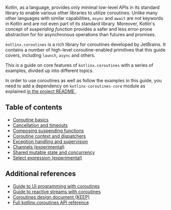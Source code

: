 
Kotlin, as a language, provides only minimal low-level APIs in its standard library to enable various other 
libraries to utilize coroutines. Unlike many other languages with similar capabilities, `async` and `await`
are not keywords in Kotlin and are not even part of its standard library. Moreover, Kotlin's concept
of _suspending function_ provides a safer and less error-prone abstraction for for asynchronous 
operations than futures and promises.  

`kotlinx.coroutines` is a rich library for coroutines developed by JetBrains. It contains a number of high-level 
coroutine-enabled primitives that this guide covers, including `launch`, `async` and others. 

This is a guide on core features of `kotlinx.coroutines` with a series of examples, divided up into different topics.

In order to use coroutines as well as follow the examples in this guide, you need to add a dependency on `kotlinx-coroutines-core` module as explained 
[in the project README ](../README.md#using-in-your-projects).

## Table of contents

* [Coroutine basics](basics.md)
* [Cancellation and timeouts](cancellation-and-timeouts.md)
* [Composing suspending functions](composing-suspending-functions.md)
* [Coroutine context and dispatchers](coroutine-context-and-dispatchers.md)
* [Exception handling and supervision](exception-handling.md)
* [Channels (experimental)](channels.md)
* [Shared mutable state and concurrency](shared-mutable-state-and-concurrency.md)
* [Select expression (experimental)](select-expression.md)

## Additional references

* [Guide to UI programming with coroutines](../ui/coroutines-guide-ui.md)
* [Guide to reactive streams with coroutines](../reactive/coroutines-guide-reactive.md)
* [Coroutines design document (KEEP)](https://github.com/Kotlin/kotlin-coroutines/blob/master/kotlin-coroutines-informal.md)
* [Full kotlinx.coroutines API reference](http://kotlin.github.io/kotlinx.coroutines)